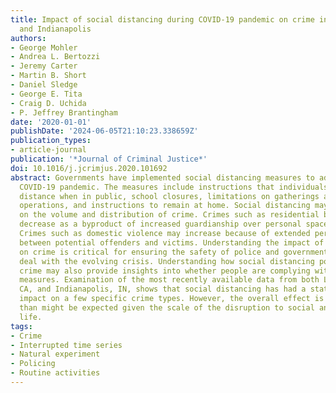 ```yaml
---
title: Impact of social distancing during COVID-19 pandemic on crime in Los Angeles
  and Indianapolis
authors:
- George Mohler
- Andrea L. Bertozzi
- Jeremy Carter
- Martin B. Short
- Daniel Sledge
- George E. Tita
- Craig D. Uchida
- P. Jeffrey Brantingham
date: '2020-01-01'
publishDate: '2024-06-05T21:10:23.338659Z'
publication_types:
- article-journal
publication: '*Journal of Criminal Justice*'
doi: 10.1016/j.jcrimjus.2020.101692
abstract: Governments have implemented social distancing measures to address the ongoing
  COVID-19 pandemic. The measures include instructions that individuals maintain social
  distance when in public, school closures, limitations on gatherings and business
  operations, and instructions to remain at home. Social distancing may have an impact
  on the volume and distribution of crime. Crimes such as residential burglary may
  decrease as a byproduct of increased guardianship over personal space and property.
  Crimes such as domestic violence may increase because of extended periods of contact
  between potential offenders and victims. Understanding the impact of social distancing
  on crime is critical for ensuring the safety of police and government capacity to
  deal with the evolving crisis. Understanding how social distancing policies impact
  crime may also provide insights into whether people are complying with public health
  measures. Examination of the most recently available data from both Los Angeles,
  CA, and Indianapolis, IN, shows that social distancing has had a statistically significant
  impact on a few specific crime types. However, the overall effect is notably less
  than might be expected given the scale of the disruption to social and economic
  life.
tags:
- Crime
- Interrupted time series
- Natural experiment
- Policing
- Routine activities
---
```

